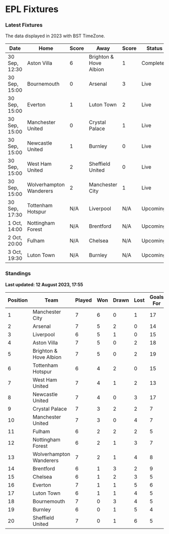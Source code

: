 # EPL Fixtures

### Latest Fixtures

The data displayed in 2023 with BST TimeZone.

<!-- START_TABLE -->
| Date | Home | Score | Away | Score | Status |
|-------------|--------|--------------|--------|--------------|--------|
| 30 Sep, 12:30 | Aston Villa | 6 | Brighton & Hove Albion | 1 | Completed |
| 30 Sep, 15:00 | Bournemouth | 0 | Arsenal | 3 | Live |
| 30 Sep, 15:00 | Everton | 1 | Luton Town | 2 | Live |
| 30 Sep, 15:00 | Manchester United | 0 | Crystal Palace | 1 | Live |
| 30 Sep, 15:00 | Newcastle United | 1 | Burnley | 0 | Live |
| 30 Sep, 15:00 | West Ham United | 2 | Sheffield United | 0 | Live |
| 30 Sep, 15:00 | Wolverhampton Wanderers | 2 | Manchester City | 1 | Live |
| 30 Sep, 17:30 | Tottenham Hotspur | N/A | Liverpool | N/A | Upcoming |
| 1 Oct, 14:00 | Nottingham Forest | N/A | Brentford | N/A | Upcoming |
| 2 Oct, 20:00 | Fulham | N/A | Chelsea | N/A | Upcoming |
| 3 Oct, 19:30 | Luton Town | N/A | Burnley | N/A | Upcoming |
<!-- END_TABLE -->

### Standings

**Last updated: 12 August 2023, 17:55**

<!-- START_STANDINGS -->
| Position | Team | Played | Won | Drawn | Lost | Goals For | Goals Against | Goal Difference | Points |
|----------|------|--------|-----|-------|------|-----------|---------------|-----------------|--------|
| 1 | Manchester City | 7 | 6 | 0 | 1 | 17 | 5 | 12 | 18 |
| 2 | Arsenal | 7 | 5 | 2 | 0 | 14 | 6 | 8 | 17 |
| 3 | Liverpool | 6 | 5 | 1 | 0 | 15 | 5 | 10 | 16 |
| 4 | Aston Villa | 7 | 5 | 0 | 2 | 18 | 11 | 7 | 15 |
| 5 | Brighton & Hove Albion | 7 | 5 | 0 | 2 | 19 | 14 | 5 | 15 |
| 6 | Tottenham Hotspur | 6 | 4 | 2 | 0 | 15 | 7 | 8 | 14 |
| 7 | West Ham United | 7 | 4 | 1 | 2 | 13 | 10 | 3 | 13 |
| 8 | Newcastle United | 7 | 4 | 0 | 3 | 17 | 7 | 10 | 12 |
| 9 | Crystal Palace | 7 | 3 | 2 | 2 | 7 | 7 | 0 | 11 |
| 10 | Manchester United | 7 | 3 | 0 | 4 | 7 | 11 | -4 | 9 |
| 11 | Fulham | 6 | 2 | 2 | 2 | 5 | 10 | -5 | 8 |
| 12 | Nottingham Forest | 6 | 2 | 1 | 3 | 7 | 9 | -2 | 7 |
| 13 | Wolverhampton Wanderers | 7 | 2 | 1 | 4 | 8 | 13 | -5 | 7 |
| 14 | Brentford | 6 | 1 | 3 | 2 | 9 | 9 | 0 | 6 |
| 15 | Chelsea | 6 | 1 | 2 | 3 | 5 | 6 | -1 | 5 |
| 16 | Everton | 7 | 1 | 1 | 5 | 6 | 12 | -6 | 4 |
| 17 | Luton Town | 6 | 1 | 1 | 4 | 5 | 12 | -7 | 4 |
| 18 | Bournemouth | 7 | 0 | 3 | 4 | 5 | 14 | -9 | 3 |
| 19 | Burnley | 6 | 0 | 1 | 5 | 4 | 14 | -10 | 1 |
| 20 | Sheffield United | 7 | 0 | 1 | 6 | 5 | 19 | -14 | 1 |
<!-- END_STANDINGS -->
